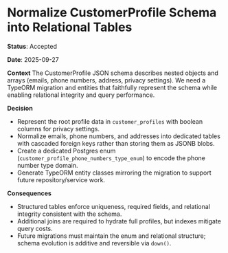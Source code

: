# Normalize CustomerProfile Schema into Relational Tables

**Status**: Accepted

**Date**: 2025-09-27

**Context**
The CustomerProfile JSON schema describes nested objects and arrays (emails, phone numbers, address, privacy settings). We need a
 TypeORM migration and entities that faithfully represent the schema while enabling relational integrity and query performance.

**Decision**
- Represent the root profile data in `customer_profiles` with boolean columns for privacy settings.
- Normalize emails, phone numbers, and addresses into dedicated tables with cascaded foreign keys rather than storing them as JSONB blobs.
- Create a dedicated Postgres enum (`customer_profile_phone_numbers_type_enum`) to encode the phone number type domain.
- Generate TypeORM entity classes mirroring the migration to support future repository/service work.

**Consequences**
- Structured tables enforce uniqueness, required fields, and relational integrity consistent with the schema.
- Additional joins are required to hydrate full profiles, but indexes mitigate query costs.
- Future migrations must maintain the enum and relational structure; schema evolution is additive and reversible via `down()`.
